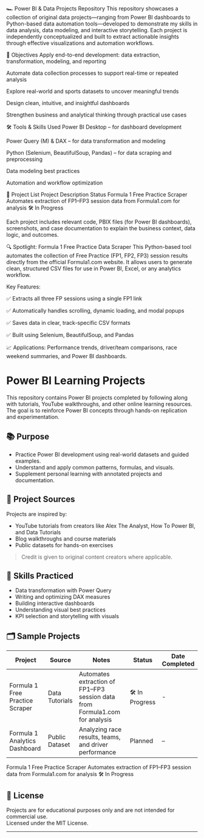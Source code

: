 🏎️ Power BI & Data Projects Repository
This repository showcases a collection of original data projects—ranging from Power BI dashboards to Python-based data automation tools—developed to demonstrate my skills in data analysis, data modeling, and interactive storytelling. Each project is independently conceptualized and built to extract actionable insights through effective visualizations and automation workflows.

📌 Objectives
Apply end-to-end development: data extraction, transformation, modeling, and reporting

Automate data collection processes to support real-time or repeated analysis

Explore real-world and sports datasets to uncover meaningful trends

Design clean, intuitive, and insightful dashboards

Strengthen business and analytical thinking through practical use cases

🛠 Tools & Skills Used
Power BI Desktop – for dashboard development

Power Query (M) & DAX – for data transformation and modeling

Python (Selenium, BeautifulSoup, Pandas) – for data scraping and preprocessing

Data modeling best practices

Automation and workflow optimization

📁 Project List
Project	Description	Status
Formula 1 Free Practice Scraper	Automates extraction of FP1–FP3 session data from Formula1.com for analysis	🛠 In Progress

Each project includes relevant code, PBIX files (for Power BI dashboards), screenshots, and case documentation to explain the business context, data logic, and outcomes.

🔍 Spotlight: Formula 1 Free Practice Data Scraper
This Python-based tool automates the collection of Free Practice (FP1, FP2, FP3) session results directly from the official Formula1.com website. It allows users to generate clean, structured CSV files for use in Power BI, Excel, or any analytics workflow.

Key Features:

✅ Extracts all three FP sessions using a single FP1 link

✅ Automatically handles scrolling, dynamic loading, and modal popups

✅ Saves data in clear, track-specific CSV formats

✅ Built using Selenium, BeautifulSoup, and Pandas

📈 Applications: Performance trends, driver/team comparisons, race weekend summaries, and Power BI dashboards.

# Power BI Learning Projects

This repository contains Power BI projects completed by following along with tutorials, YouTube walkthroughs, and other online learning resources. The goal is to reinforce Power BI concepts through hands-on replication and experimentation.

## 📚 Purpose

- Practice Power BI development using real-world datasets and guided examples.
- Understand and apply common patterns, formulas, and visuals.
- Supplement personal learning with annotated projects and documentation.

## 📁 Project Sources

Projects are inspired by:
- YouTube tutorials from creators like Alex The Analyst, How To Power BI, and Data Tutorials
- Blog walkthroughs and course materials
- Public datasets for hands-on exercises

> Credit is given to original content creators where applicable.

## 🧠 Skills Practiced

- Data transformation with Power Query
- Writing and optimizing DAX measures
- Building interactive dashboards
- Understanding visual best practices
- KPI selection and storytelling with visuals

## 🗂 Sample Projects

| Project                             | Source             | Notes                                                                 | Status      | Date Completed |
|-------------------------------------|--------------------|-----------------------------------------------------------------------|-------------|----------------|
| Formula 1 Free Practice Scraper    | Data Tutorials     | Automates extraction of FP1–FP3 session data from Formula1.com for analysis | 🛠 In Progress | - |
| Formula 1 Analytics Dashboard       | Public Dataset     | Analyzing race results, teams, and driver performance                 | Planned     | – |
Formula 1 Free Practice Scraper	Automates extraction of FP1–FP3 session data from Formula1.com for analysis	🛠 In Progress

## 📄 License

Projects are for educational purposes only and are not intended for commercial use.  
Licensed under the MIT License.

---
